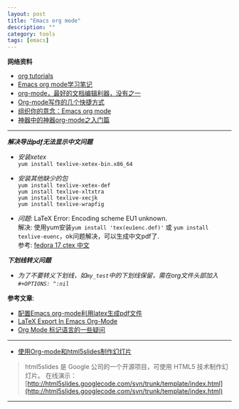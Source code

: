 ```yaml
---
layout: post
title: "Emacs org mode"
description: ""
category: tools
tags: [emacs]
---
```


__网络资料__

+ [org tutorials](http://orgmode.org/worg/org-tutorials/)
+ [Emacs org mode学习笔记](http://emacser.com/org-mode.htm)
+ [org-mode，最好的文档编辑利器，没有之一](http://www.cnblogs.com/holbrook/archive/2012/04/12/2444992.html#sec-3-5)
+ [Org-mode写作的几个快捷方式](http://emacser.com/org-mode-tricks.htm)
+ [组织你的意念：Emacs org mode](http://i.linuxtoy.org/docs/guide/ch32.html)
+ [神器中的神器org-mode之入门篇](http://www.cnblogs.com/qlwy/archive/2012/06/15/2551034.html)

-----

___解决导出pdf无法显示中文问题___  

+  _安装xetex_  
	`yum install texlive-xetex-bin.x86_64`

+  _安装其他缺少的包_  
	`yum install texlive-xetex-def`  
	`yum install texlive-xltxtra`  
	`yum install texlive-xecjk`  
	`yum install texlive-wrapfig`  

+  _问题_: LaTeX Error: Encoding scheme EU1 unknown.  
	解决: 使用yum安装`yum install 'tex(eu1enc.def)'` 或 `yum install texlive-euenc`，ok问题解决，可以生成中文pdf了.  
	参考: [fedora 17 ctex 中文](http://hi.baidu.com/coco_zhao/item/0ceb6ff40885ca68922af276)

___下划线转义问题___

+  _为了不要转义下划线，如`my_test`中的下划线保留，需在org文件头部加入`#+OPTIONS: ^:nil`_

__参考文章__:   
+ [配置Emacs org-mode利用latex生成pdf文件](http://www.cnblogs.com/visayafan/archive/2012/06/16/2552023.html)
+ [LaTeX Export In Emacs Org-Mode](http://tangboyun.ixiezi.com/index.php/2011/05/latex-export-in-emacs-org-mode/)
+ [Org Mode 标记语言的一些疑问](http://blog.waterlin.org/articles/emacs-org-mode-subscripter-setting.html)

-----

+ [使用Org-mode和html5slides制作幻灯片](http://www.worldhello.net/gotgithub/index.html)
> html5slides 是 Google 公司的一个开源项目，可使用 HTML5 技术制作幻灯片。
> 在线演示：
> [http://html5slides.googlecode.com/svn/trunk/template/index.html](http://html5slides.googlecode.com/svn/trunk/template/index.html)

-----

